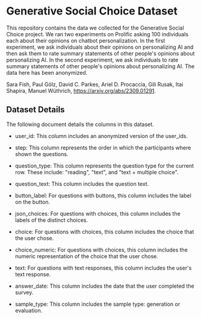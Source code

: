 # Generative Social Choice Dataset

This repository contains the data we collected for the Generative Social Choice project. We ran two experiments on Prolific asking 100 individuals each about their opinions on chatbot personalization. In the first experiment, we ask individuals about their opinions on personalizing AI and then ask them to rate summary statements of other people's opinions about personalizing AI. In the second experiment, we ask individuals to rate summary statements of other people's opinions about personalizing AI.  The data here has been anonymized.

Sara Fish, Paul Gölz, David C. Parkes, Ariel D. Procaccia, Gili Rusak, Itai Shapira, Manuel Wüthrich, https://arxiv.org/abs/2309.01291.

## Dataset Details

The following document details the columns in this dataset.

* user_id: This column includes an anonymized version of the user_ids.	


* step: This column represents the order in which the participants where shown the questions.


* question_type: This column represents the question type for the current row. These include: "reading", "text", and "text + multiple choice".


* question_text: This column includes the question text.


* button_label: For questions with buttons, this column includes the label on the button.	


* json_choices: For questions with choices, this column includes the labels of the distinct choices.	


* choice: For questions with choices, this column includes the choice that the user chose.	


* choice_numeric: For questions with choices, this column includes the numeric representation of the choice that the user chose.


* text: For questions with text responses, this column includes the user's text response.	


* answer_date: This column includes the date that the user completed the survey.


* sample_type: This column includes the sample type: generation or evaluation.
